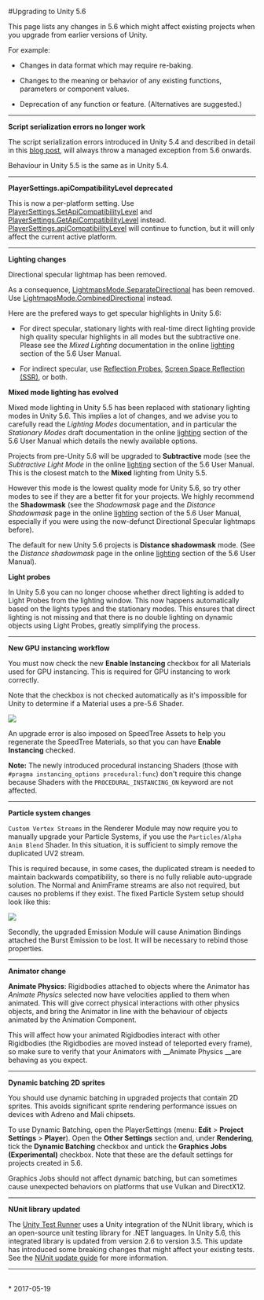 #Upgrading to Unity 5.6

This page lists any changes in 5.6 which might affect existing projects when you upgrade from earlier versions of Unity.

For example:

* Changes in data format which may require re-baking.

* Changes to the meaning or behavior of any existing functions, parameters or component values.

* Deprecation of any function or feature. (Alternatives are suggested.)

* * *

**Script serialization errors no longer work**

The script serialization errors introduced in Unity 5.4 and described in detail in this [blog post](https://blogs.unity3d.com/2016/06/06/serialization-monobehaviour-constructors-and-unity-5-4/), will always throw a managed exception from 5.6 onwards. 

Behaviour in Unity 5.5 is the same as in Unity 5.4.

* * *

**PlayerSettings.apiCompatibilityLevel deprecated**

This is now a per-platform setting. 
Use [PlayerSettings.SetApiCompatibilityLevel](ScriptRef:PlayerSettings.SetApiCompatibilityLevel) and [PlayerSettings.GetApiCompatibilityLevel](ScriptRef:PlayerSettings.SetApiCompatibilityLevel) instead. [PlayerSettings.apiCompatibilityLevel](ScriptRef:PlayerSettings-apiCompatibilityLevel) will continue to function, but it will only affect the current active platform.

* * *

**Lighting changes**

Directional specular lightmap has been removed.

As a consequence, [LightmapsMode.SeparateDirectional](ScriptRef:LightmapsMode.SeparateDirectional) has been removed. Use  [LightmapsMode.CombinedDirectional](ScriptRef:LightmapsMode.CombinedDirectional) instead. 

Here are the prefered ways to get specular highlights in Unity 5.6:

* For direct specular, stationary lights with real-time direct lighting provide high quality specular highlights in all modes but the subtractive one. Please see the *Mixed Lighting* documentation in the online [lighting](https://docs.unity3d.com/560/Documentation/Manual/LightingOverview.html) section of the 5.6 User Manual.

* For indirect specular, use [Reflection Probes](class-ReflectionProbe), [Screen Space Reflection ](https://github.com/Unity-Technologies/PostProcessing)[(SSR)](https://github.com/Unity-Technologies/PostProcessing), or both.

**Mixed mode lighting has evolved**

Mixed  mode lighting in Unity 5.5 has been replaced with stationary lighting modes in Unity 5.6. This implies a lot of changes, and we advise you to carefully read the *Lighting Modes*  documentation, and in particular the *Stationary Modes* draft documentation in the online [lighting](https://docs.unity3d.com/560/Documentation/Manual/LightingOverview.html) section of the 5.6 User Manual which details the newly available options.

Projects from pre-Unity 5.6 will be upgraded to **Subtractive** mode (see the *Subtractive Light Mode* in the online [lighting](https://docs.unity3d.com/560/Documentation/Manual/LightingOverview.html) section of the 5.6 User Manual. This is the closest match to the **Mixed** lighting from Unity 5.5. 

However this mode is the lowest quality mode for Unity 5.6, so try other modes to see if they are a better fit for your projects. We highly recommend the **Shadowmask** (see the *Shadowmask* page and the *Distance Shadowmask* page in the online [lighting](https://docs.unity3d.com/560/Documentation/Manual/LightingOverview.html) section of the 5.6 User Manual, especially if you were using the now-defunct Directional Specular lightmaps before).

The default for new Unity 5.6 projects is **Distance shadowmask** mode. (See the *Distance shadowmask* page in the online [lighting](https://docs.unity3d.com/560/Documentation/Manual/LightingOverview.html) section of the 5.6 User Manual).

**Light probes**

In Unity 5.6 you can no longer choose whether direct lighting is added to Light Probes from the lighting window. This now happens automatically based on the lights types and the stationary modes. This ensures that direct lighting is not missing and that there is no double lighting on dynamic objects using Light Probes, greatly simplifying the process.


* * *


**New GPU instancing workflow**

You must now check the new __Enable Instancing__ checkbox for all Materials used for GPU instancing. This is required for GPU instancing to work correctly.

Note that the checkbox is not  checked automatically as it's impossible for Unity to determine if a Material uses a pre-5.6 Shader.

![](../uploads/Main/upgradeguide56_1.png)


An upgrade error is also imposed on SpeedTree Assets to help you regenerate the SpeedTree Materials, so that you can have __Enable Instancing__ checked.

**Note:** The newly introduced procedural instancing Shaders (those with `#pragma instancing_options procedural:func`) don't require this change because Shaders with the `PROCEDURAL_INSTANCING_ON` keyword are not affected.


* * *

**Particle system changes**

`Custom Vertex Streams` in the Renderer Module may now require you to manually upgrade your Particle Systems, if you use the `Particles/Alpha Anim Blend` Shader. In this situation, it is sufficient to simply remove the duplicated UV2 stream.

This is required because, in some cases, the duplicated stream is needed to maintain backwards compatibility, so there is no fully reliable auto-upgrade solution. The Normal and AnimFrame streams are also not required, but causes no problems if they exist. The fixed Particle System setup should look like this:

![](../uploads/Main/upgradeguide56_2.png)

Secondly, the upgraded Emission Module will cause Animation Bindings attached the Burst Emission to be lost. It will be necessary to rebind those properties.


* * *

**Animator change**

__Animate Physics__: Rigidbodies attached to objects where the Animator has _Animate Physics_ selected  now have velocities applied to them when animated. This will give correct physical interactions with other physics objects, and bring the Animator in line with the behaviour of objects animated by the Animation Component.

This will affect how your animated Rigidbodies interact with other Rigidbodies (the Rigidbodies are moved instead of teleported every frame), so make sure to verify that your Animators with __Animate Physics __are behaving as you expect.

* * *

**Dynamic batching 2D sprites**

You should use dynamic batching in upgraded projects that contain 2D sprites. This avoids significant sprite rendering performance issues on devices with Adreno and Mali chipsets.

To use Dynamic Batching, open the PlayerSettings (menu: __Edit__ > __Project Settings__ > __Player__). Open the __Other Settings__ section and, under __Rendering__, tick the __Dynamic Batching__ checkbox and untick the __Graphics Jobs (Experimental)__ checkbox. Note that these are the default settings for projects created in 5.6.

Graphics Jobs should not affect dynamic batching, but can sometimes cause unexpected behaviors on platforms that use Vulkan and DirectX12.

***

**NUnit library updated**

The [Unity Test Runner](testing-editortestsrunner) uses a Unity integration of the NUnit library, which is an open-source unit testing library for .NET languages. In Unity 5.6, this integrated library is updated from version 2.6 to version 3.5. This update has introduced some breaking changes that might affect your existing tests. See the [NUnit update guide](https://github.com/nunit/docs/wiki/Upgrading) for more information.

***

<br/>
* <span class="page-edit"> 2017-05-19 <!-- include IncludeTextAmendPageYesEdit --></span>


